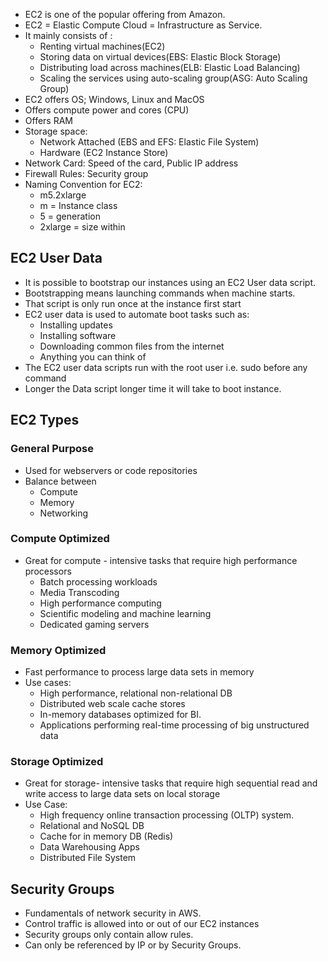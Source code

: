 
-  EC2 is one of the popular offering from Amazon.
-  EC2 = Elastic Compute Cloud = Infrastructure as Service.
-  It mainly consists of :
	- Renting virtual machines(EC2)
	- Storing data on virtual devices(EBS: Elastic Block Storage)
	- Distributing load across machines(ELB: Elastic Load Balancing)
	- Scaling the services using auto-scaling group(ASG: Auto Scaling Group)
- EC2 offers OS; Windows, Linux and MacOS
- Offers compute power and cores (CPU)
- Offers RAM
- Storage space:
	- Network Attached (EBS and EFS: Elastic File System)
	- Hardware (EC2 Instance Store)
- Network Card: Speed of the card, Public IP address
- Firewall Rules: Security group
- Naming Convention for EC2:
	- m5.2xlarge
	- m = Instance class
	- 5 = generation
	- 2xlarge = size within


## EC2 User Data

- It is possible to bootstrap our instances using an EC2 User data script.
- Bootstrapping means launching commands when machine starts.
- That script is only run once at the instance first start
- EC2 user data is used to automate boot tasks such as:
	- Installing updates
	- Installing software
	- Downloading common files from the internet 
	- Anything you can think of
- The EC2 user data scripts run with the root user i.e. sudo before any command
- Longer the Data script longer time it will take to boot instance.

## EC2 Types

### General Purpose

- Used for webservers or code repositories
- Balance between 
	- Compute
	- Memory
	- Networking

### Compute Optimized
- Great for compute - intensive tasks that require high performance processors
	- Batch processing workloads
	- Media Transcoding
	- High performance computing
	- Scientific modeling and machine learning
	- Dedicated gaming servers

### Memory Optimized
- Fast performance to process large data sets in memory
- Use cases:
	- High performance, relational non-relational DB
	- Distributed web scale cache stores
	- In-memory databases optimized for BI.
	- Applications performing real-time processing of big unstructured data

### Storage Optimized
- Great for storage- intensive tasks that require high sequential read and write access to large data sets on local storage
- Use Case:
	- High frequency online transaction processing (OLTP) system.
	- Relational and NoSQL DB
	- Cache for in memory DB (Redis)
	- Data Warehousing Apps
	- Distributed File System

## Security Groups
- Fundamentals of network security in AWS.
- Control traffic is allowed into or out of our EC2 instances
- Security groups only contain allow rules.
- Can only be referenced by IP or by Security Groups.